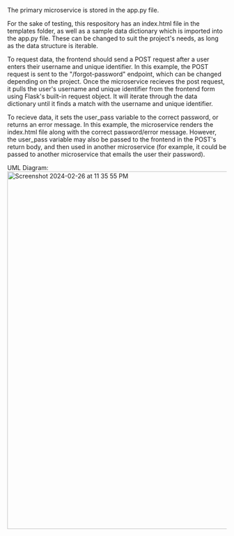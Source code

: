 The primary microservice is stored in the app.py file.

For the sake of testing, this respository has an index.html file in the templates folder, as well as a sample data dictionary which is imported into the app.py file. These can be changed to suit the project's needs, as long as the data structure is iterable. 

To request data, the frontend should send a POST request after a user enters their username and unique identifier. In this example, the POST request is sent to the "/forgot-password" endpoint, which can be changed depending on the project. Once the microservice recieves the post request, it pulls the user's username and unique identifier from the frontend form using Flask's built-in request object. It will iterate through the data dictionary until it finds a match with the username and unique identifier. 

To recieve data, it sets the user_pass variable to the correct password, or returns an error message. In this example, the microservice renders the index.html file along with the correct password/error message. However, the user_pass variable may also be passed to the frontend in the POST's return body, and then used in another microservice (for example, it could be passed to another microservice that emails the user their password). 

UML Diagram:
<img width="821" alt="Screenshot 2024-02-26 at 11 35 55 PM" src="https://github.com/annaleexjohnson/cs361-flask-microservice/assets/87035551/ade0c438-a316-4b03-a407-caa42dc6e6fe">
